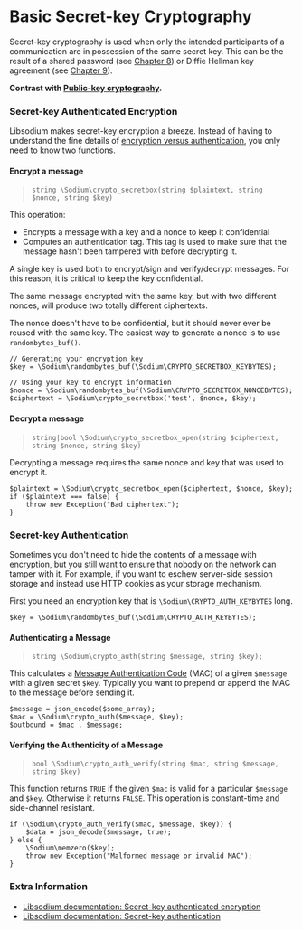 # Basic Secret-key Cryptography

Secret-key cryptography is used when only the intended participants of a
communication are in possession of the same secret key. This can be the result
of a shared password (see [Chapter 8](07-password-hashing.md)) or Diffie Hellman key agreement (see 
[Chapter 9](08-advanced.md#crypto-kx)).

**Contrast with [Public-key cryptography](05-publickey-crypto.md).**

<h3 id="crypto-secretbox">Secret-key Authenticated Encryption</h3>

Libsodium makes secret-key encryption a breeze. Instead of having to understand
the fine details of [encryption versus authentication](https://paragonie.com/blog/2015/05/using-encryption-and-authentication-correctly),
you only need to know two functions.

#### Encrypt a message

> `string \Sodium\crypto_secretbox(string $plaintext, string $nonce, string $key)`

This operation:

* Encrypts a message with a key and a nonce to keep it confidential
* Computes an authentication tag. This tag is used to make sure that the message
  hasn't been tampered with before decrypting it.

A single key is used both to encrypt/sign and verify/decrypt messages. For this
reason, it is critical to keep the key confidential.

The same message encrypted with the same key, but with two different nonces, 
will produce two totally different ciphertexts.

The nonce doesn't have to be confidential, but it should never ever be reused
with the same key. The easiest way to generate a nonce is to use `randombytes_buf()`.

    // Generating your encryption key
    $key = \Sodium\randombytes_buf(\Sodium\CRYPTO_SECRETBOX_KEYBYTES);
    
    // Using your key to encrypt information
    $nonce = \Sodium\randombytes_buf(\Sodium\CRYPTO_SECRETBOX_NONCEBYTES);
    $ciphertext = \Sodium\crypto_secretbox('test', $nonce, $key);

<h4 id="crypto-secretbox-open">Decrypt a message</h4>

> `string|bool \Sodium\crypto_secretbox_open(string $ciphertext, string $nonce, string $key)`

Decrypting a message requires the same nonce and key that was used to encrypt it.

    $plaintext = \Sodium\crypto_secretbox_open($ciphertext, $nonce, $key);
    if ($plaintext === false) {
        throw new Exception("Bad ciphertext");
    }

<h3 id="crypto-auth">Secret-key Authentication</h3>

Sometimes you don't need to hide the contents of a message with encryption, but
you still want to ensure that nobody on the network can tamper with it. For
example, if you want to eschew server-side session storage and instead use HTTP
cookies as your storage mechanism.

First you need an encryption key that is `\Sodium\CRYPTO_AUTH_KEYBYTES` long.

    $key = \Sodium\randombytes_buf(\Sodium\CRYPTO_AUTH_KEYBYTES);

#### Authenticating a Message

> `string \Sodium\crypto_auth(string $message, string $key);`

This calculates a [Message Authentication Code](https://paragonie.com/blog/2015/08/you-wouldnt-base64-a-password-cryptography-decoded)
(MAC) of a given `$message` with a given secret `$key`. Typically you want to 
prepend or append the MAC to the message before sending it.

    $message = json_encode($some_array);
    $mac = \Sodium\crypto_auth($message, $key);
    $outbound = $mac . $message;

#### Verifying the Authenticity of a Message

> `bool \Sodium\crypto_auth_verify(string $mac, string $message, string $key)`

This function returns `TRUE` if the given `$mac` is valid for a particular 
`$message` and `$key`. Otherwise it returns `FALSE`. This operation is 
constant-time and side-channel resistant.

    if (\Sodium\crypto_auth_verify($mac, $message, $key)) {
        $data = json_decode($message, true);
    } else {
        \Sodium\memzero($key);
        throw new Exception("Malformed message or invalid MAC");
    }

### Extra Information

* [Libsodium documentation: Secret-key authenticated encryption](https://download.libsodium.org/doc/secret-key_cryptography/authenticated_encryption.html)
* [Libsodium documentation: Secret-key authentication](https://download.libsodium.org/doc/secret-key_cryptography/secret-key_authentication.html)

